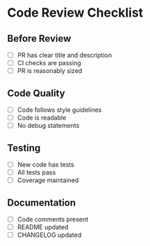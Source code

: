 # Code Review Checklist

## Before Review
- [ ] PR has clear title and description
- [ ] CI checks are passing
- [ ] PR is reasonably sized

## Code Quality
- [ ] Code follows style guidelines
- [ ] Code is readable
- [ ] No debug statements

## Testing
- [ ] New code has tests
- [ ] All tests pass
- [ ] Coverage maintained

## Documentation
- [ ] Code comments present
- [ ] README updated
- [ ] CHANGELOG updated
